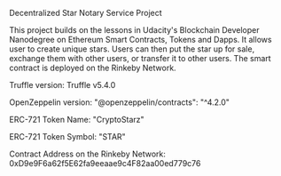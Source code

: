 Decentralized Star Notary Service Project

This project builds on the lessons in Udacity's Blockchain Developer Nanodegree on Ethereum Smart Contracts, Tokens and Dapps. It allows user to create unique stars. Users can then put the star up for sale, exchange them with other users, or transfer it to other users. The smart contract is deployed on the Rinkeby Network.

Truffle version: Truffle v5.4.0 

OpenZeppelin version: "@openzeppelin/contracts": "^4.2.0"

ERC-721 Token Name: "CryptoStarz"

ERC-721 Token Symbol: "STAR"

Contract Address on the Rinkeby Network: 0xD9e9F6a62f5E62fa9eeaae9c4F82aa00ed779c76